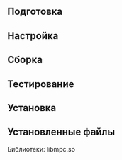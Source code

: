 <!-- 
	Этот шаблон  можно использовавть для инструкции по сборке пакета.
	<pkg :name="'mpc'" instsize showsbu2></pkg> - шапка с описанием пакета.
		параметры: name - название пакета из файла packages.json репозитория с пакетами. https://github.com/Linux4Yourself/Linux4Yourself.Book.Packages

	<package-script :package="'mpc'" :type="'prepare'"></package-script> - выводит инструкцию по использованию пакета.
		параметры:
			name - название пакета из файла packages.json репозитория с пакетами. https://github.com/Linux4Yourself/Linux4Yourself.Book.Packages
		  type - тип инструкции. Посмотрите содержимое каталога пакета, для которого необходимо вывечти инструкцию:
			Типовые файлы:
			- prepare - подготовка
			- patch - применить патч
			- build - сборка
			- test - тестирование
			- configure - настройка
			- install - установка
			- multi_prepare - подготовка multilib
  	  - multi_configure - настройка multilib
			- multi_build - сборка multilib
			- multi_install - установка multilib
 -->

<pkg :name="'mpc'" instsize showsbu2></pkg>
## Подготовка
<package-script :package="'mpc'" :type="'prepare'"></package-script>
## Настройка
<package-script :package="'mpc'" :type="'configure'"></package-script>

## Сборка
<package-script :package="'mpc'" :type="'build'"></package-script>
## Тестирование
<package-script :package="'mpc'" :type="'test'"></package-script>

## Установка
<package-script :package="'mpc'" :type="'install'"></package-script>
 
## Установленные файлы

Библиотеки: libmpc.so

<script>
	new Vue({ el: '#main' })
</script> 
